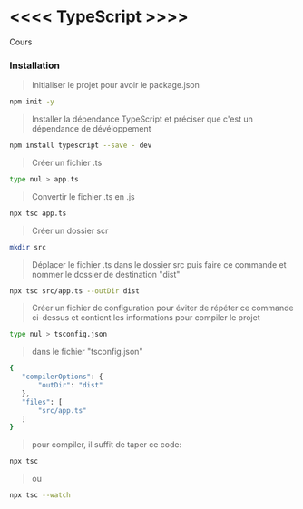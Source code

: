 # <<<< TypeScript >>>>
<!-- --------------------- -->
 Cours

<!-- --------------------- -->
### Installation
 > Initialiser le projet pour avoir le package.json
 ```bash
 npm init -y 
 ``` 
 > Installer la dépendance TypeScript et préciser que c'est un dépendance de dévéloppement 
 ```bash
 npm install typescript --save - dev  
 ```
 > Créer un fichier .ts
 ```bash
 type nul > app.ts
 ``` 
 > Convertir le fichier .ts en .js
 ```bash
 npx tsc app.ts
 ```
 > Créer un dossier scr
 ```bash
 mkdir src
 ```
 > Déplacer le fichier .ts dans le dossier src puis faire ce commande et nommer le dossier de destination "dist"
 ```bash
 npx tsc src/app.ts --outDir dist 
 ```
 > Créer un fichier de configuration pour éviter de répéter ce commande ci-dessus et contient les informations pour compiler le projet 
 ```bash
 type nul > tsconfig.json
 ```
 > dans le fichier "tsconfig.json"
 ```bash
 {
    "compilerOptions": {
        "outDir": "dist"
    },
    "files": [
        "src/app.ts"
    ]
 }
 ```
 > pour compiler, il suffit de taper ce code:
 ```bash
 npx tsc
 ``` 
 > ou
 ```bash
 npx tsc --watch
 ``` 
